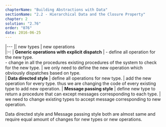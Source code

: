 ```yaml
---
chapterName: "Building Abstractions with Data"
sectionName: "2.2 - Hierarchical Data and the Closure Property"
chapter: 2
solution: "2.76"
order: "076"
date: 2016-06-25
---
```


|---
|| new types | new operations  
|:-:
| **Generic operations with explicit dispatch** | - define all operation for the new type. <br/> - change in all the procedures existing procedures of the system to check for the new type.  | we only need to define the new operation which obviously dispatches based on type.  
| **Data directed style** | define all operations for new type. | add the new operation for every type. thus we are changing the code of every existing type to add new operation. 
| **Message passing style** | define new type to return a procedure that can except messages corresponding to each type. | we need to change existing types to accept message corresponding to new operation.


Data directed style and Message passing style both are almost same and require equal amount of changes for new types or new operations.

